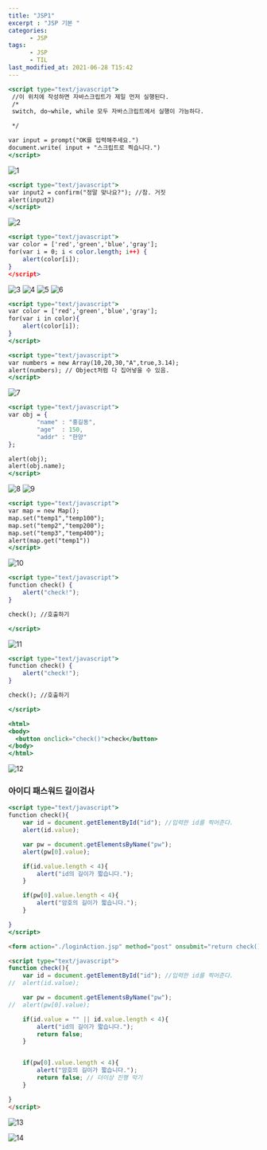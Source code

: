 ```yaml
---
title: "JSP1"
excerpt : "JSP 기본 "
categories:
      - JSP
tags:
      - JSP
      - TIL  
last_modified_at: 2021-06-28 T15:42
---
```

```jsx
<script type="text/javascript">
 //이 위치에 작성하면 자바스크립트가 제일 먼저 실행된다.
 /*
 switch, do~while, while 모두 자바스크립트에서 실행이 가능하다.

 */

var input = prompt("OK를 입력해주세요.")
document.write( input + "스크립트로 찍습니다.")
</script>
```

![1](/assets/20210628/jsp1.png)

```jsx
<script type="text/javascript">
var input2 = confirm("정말 맞나요?"); //참. 거짓
alert(input2)
</script>
```
![2](/assets/20210628/jsp2.png)

```jsx
<script type="text/javascript">
var color = ['red','green','blue','gray'];
for(var i = 0; i < color.length; i++) {
	alert(color[i]);
}
</script>
```
![3](/assets/20210628/jsp3.png)
![4](/assets/20210628/jsp4.png)
![5](/assets/20210628/jsp5.png)
![6](/assets/20210628/jsp6.png)

```jsx
<script type="text/javascript">
var color = ['red','green','blue','gray'];
for(var i in color){
	alert(color[i]);
}
</script>
```

```jsx
<script type="text/javascript">
var numbers = new Array(10,20,30,"A",true,3.14);
alert(numbers); // Object처럼 다 집어넣을 수 있음.
</script>
```

![7](/assets/20210628/jsp7.png)
```jsx
<script type="text/javascript">
var obj = {
		"name" : "홍길동",
		"age"  : 150,
		"addr" : "한양"
};

alert(obj);
alert(obj.name);
</script>
```
![8](/assets/20210628/jsp8.png)
![9](/assets/20210628/jsp9.png)

```jsx
<script type="text/javascript">
var map = new Map();
map.set("temp1","temp100");
map.set("temp2","temp200");
map.set("temp3","temp400");
alert(map.get("temp1"))
</script>
```

![10](/assets/20210628/jsp10.png)

```jsx
<script type="text/javascript">
function check() {
	alert("check!");
}

check(); //호출하기

</script>
```
![11](/assets/20210628/jsp11.png)

```jsx
<script type="text/javascript">
function check() {
	alert("check!");
}

check(); //호출하기

</script>

<html>
<body>
  <button onclick="check()">check</button>
</body>
</html>
```
![12](/assets/20210628/jsp12.png)

### 아이디 패스워드 길이검사

```jsx
<script type="text/javascript">
function check(){
	var id = document.getElementById("id"); //입력한 id를 찍어준다.
	alert(id.value);

	var pw = document.getElementsByName("pw");
	alert(pw[0].value);

	if(id.value.length < 4){
		alert("id의 길이가 짧습니다.");
	}

	if(pw[0].value.length < 4){
		alert("암호의 길이가 짧습니다.");
	}

}
</script>
```

```html
<form action="./loginAction.jsp" method="post" onsubmit="return check()">
```

```html
<script type="text/javascript">
function check(){
	var id = document.getElementById("id"); //입력한 id를 찍어준다.
//	alert(id.value);

	var pw = document.getElementsByName("pw");
//	alert(pw[0].value);

	if(id.value = "" || id.value.length < 4){
		alert("id의 길이가 짧습니다.");
		return false;
	}


	if(pw[0].value.length < 4){
		alert("암호의 길이가 짧습니다.");
		return false; // 더이상 진행 막기
	}

}
</script>
```

![13](/assets/20210628/jsp13.png)

![14](/assets/20210628/jsp14.png)

